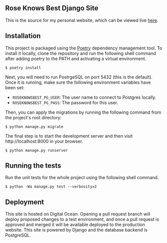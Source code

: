 ## Rose Knows Best Django Site

This is the source for my personal website, which can be viewed live [here](https://www.roseknowsbest.com/).

## Installation

This project is packaged using the [Poetry](https://poetry.eustace.io/docs/) dependency management tool.  To install it 
locally, clone the repository and run the following shell command after adding poetry to the PATH and activating a 
virtual environment.

```console
$ poetry install
```

Next, you will need to run PostrgeSQL on port 5432 (this is the default). Once it is running, make sure the following 
environment variables have been set:

 - `ROSEKNOWSBEST_PG_USER`: The user name to connect to Postgres locally.
 - `ROSEKNOWSBEST_PG_PASS`: The password for this user.
 
Then, you can apply the migrations by running the following command from the project's root directory:

```console
$ python manage.py migrate
```

The final step is to start the development server and then visit http://localhost:8000 in your browser.

```console
$ python manage.py runserver
```

## Running the tests

Run the unit tests for the whole project using the following shell command.

```console
$ python -Wa manage.py test --verbosity=2
```

## Deployment

This site is hosted on Digital Ocean. Opening a pull request branch will deploy proposed changes to a test environment, 
and once a pull request is approved and merged it will be available deployed to the production website. This site is powered by
Django and the database backend is PostgreSQL.